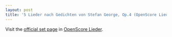 ```yaml
---
layout: post
title: '5 Lieder nach Gedichten von Stefan George, Op.4 (OpenScore Lieder Corpus)'
---
```


Visit the [official set page] in [OpenScore Lieder].

[official set page]: https://musescore.com/openscore-lieder-corpus/sets/5108200
[OpenScore Lieder]: https://musescore.com/openscore-lieder-corpus

